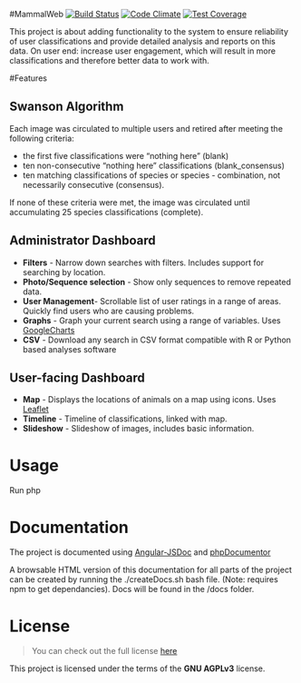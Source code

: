 #MammalWeb [![Build Status](https://travis-ci.org/durhamteam7/GP.svg?branch=master)](https://travis-ci.org/durhamteam7/GP) [![Code Climate](https://codeclimate.com/github/durhamteam7/GP/badges/gpa.svg)](https://codeclimate.com/github/durhamteam7/GP) [![Test Coverage](https://codeclimate.com/github/durhamteam7/GP/badges/coverage.svg)](https://codeclimate.com/github/durhamteam7/GP/coverage)

This project is about adding functionality to the system to ensure reliability of user classifications and provide detailed analysis and reports on this data. On user end: increase user engagement, which will result in more classifications and therefore better data to work with.

#Features
## Swanson Algorithm
Each image was circulated to multiple users and retired after meeting the following criteria:

 - the first five classifications were “nothing here” (blank)
 - ten non-consecutive “nothing here” classifications (blank_consensus)
 - ten matching classifications of species or species - combination, not necessarily consecutive (consensus). 
 
If none of these criteria were  met, the image was circulated until accumulating 25 species classifications (complete).

## Administrator Dashboard
- **Filters** - Narrow down searches with filters. Includes support for searching by location.
- **Photo/Sequence selection** - Show only sequences to remove repeated data.
- **User Management**- Scrollable list of user ratings in a range of areas. Quickly find users who are causing problems.
- **Graphs** - Graph your current search using a range of variables. Uses [GoogleCharts](https://developers.google.com/chart/)
- **CSV** - Download any search in CSV format compatible with R or Python based analyses software

## User-facing Dashboard
- **Map** - Displays the locations of animals on a map using icons. Uses [Leaflet](http://leafletjs.com/)
- **Timeline** - Timeline of classifications, linked with map. 
- **Slideshow** - Slideshow of images, includes basic information.

# Usage
Run php

# Documentation
The project is documented using [Angular-JSDoc](https://github.com/allenhwkim/angular-jsdoc) and [phpDocumentor](https://www.phpdoc.org/)

A browsable HTML version of this documentation for all parts of the project can be created by running the ./createDocs.sh bash file. (Note: requires npm to get dependancies). Docs will be found in the /docs folder.

# License
>You can check out the full license [here](http://www.gnu.org/licenses/agpl-3.0.en.html)

This project is licensed under the terms of the **GNU AGPLv3** license.
